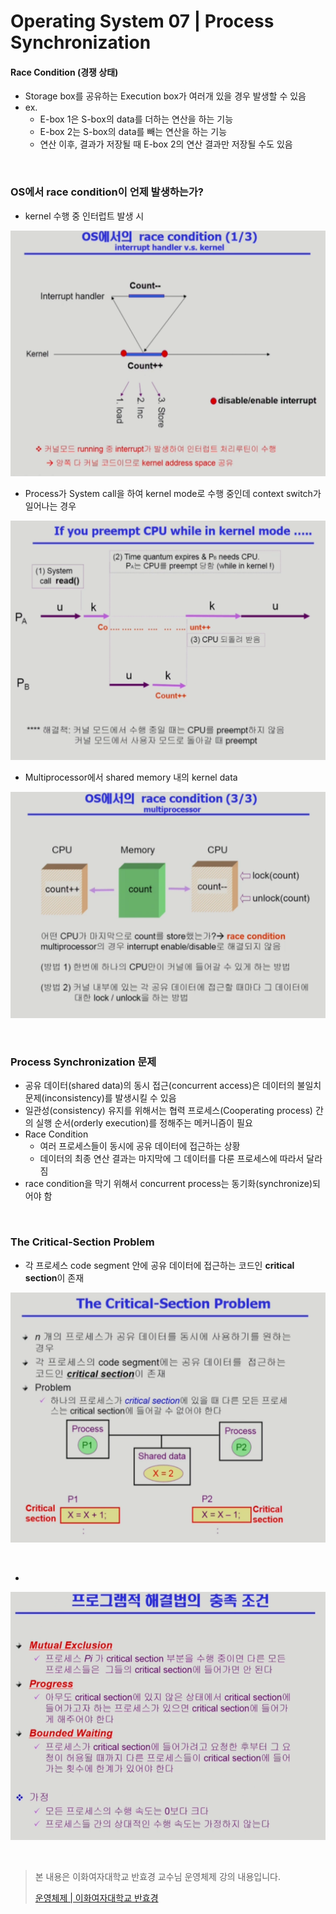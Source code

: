 # Operating System 07 | Process Synchronization

#### Race Condition (경쟁 상태)

- Storage box를 공유하는 Execution box가 여러개 있을 경우 발생할 수 있음
- ex.
  - E-box 1은 S-box의 data를 더하는 연산을 하는 기능
  - E-box 2는 S-box의 data를 빼는 연산을 하는 기능
  - 연산 이후, 결과가 저장될 때 E-box 2의 연산 결과만 저장될 수도 있음

<br>

### OS에서 race condition이 언제 발생하는가?

- kernel 수행 중 인터럽트 발생 시

![image-20210920175228830](Operating_System_06_CPU_Scheduling.assets/image-20210920175228830.png)

- Process가 System call을 하여 kernel mode로 수행 중인데 context switch가 일어나는 경우

![image-20210920175243025](Operating_System_06_CPU_Scheduling.assets/image-20210920175243025.png)

- Multiprocessor에서 shared memory 내의 kernel data

![image-20210920175301698](Operating_System_06_CPU_Scheduling.assets/image-20210920175301698.png)

<br>

### Process Synchronization 문제

- 공유 데이터(shared data)의 동시 접근(concurrent access)은 데이터의 불일치 문제(inconsistency)를 발생시킬 수 있음
- 일관성(consistency) 유지를 위해서는 협력 프로세스(Cooperating process) 간의 실행 순서(orderly execution)를 정해주는 메커니즘이 필요
- Race Condition
  - 여러 프로세스들이 동시에 공유 데이터에 접근하는 상황
  - 데이터의 최종 연산 결과는 마지막에 그 데이터를 다룬 프로세스에 따라서 달라짐
- race condition을 막기 위해서 concurrent process는 동기화(synchronize)되어야 함

<br>

### The Critical-Section Problem

- 각 프로세스 code segment 안에 공유 데이터에 접근하는 코드인 **critical section**이 존재

![image-20210920175823206](Operating_System_06_CPU_Scheduling.assets/image-20210920175823206.png)

<br>

- 

![image-20210920175920631](Operating_System_06_CPU_Scheduling.assets/image-20210920175920631.png)


<br>

> 본 내용은 이화여자대학교 반효경 교수님 운영체제 강의 내용입니다.
>
> [운영체제 | 이화여자대학교 반효경](http://www.kocw.net/home/search/kemView.do?kemId=1046323)

